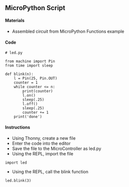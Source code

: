 ## MicroPython Script

#### Materials
 - Assembled circuit from MicroPython Functions example
#### Code
```
# led.py

from machine import Pin
from time import sleep

def blink(n):
    l = Pin(25, Pin.OUT)
    counter = 1
    while counter <= n:
        print(counter)
        l.on()
        sleep(.25)
        l.off()
        sleep(.25)
        counter += 1
    print('done')
```

#### Instructions
 - Using Thonny, create a new file
 - Enter the code into the editor
 - Save the file to the MicroController as led.py
 - Using the REPL, import the file
```
import led
```
  - Using the REPL, call the blink function
```
led.blink(3)
```
